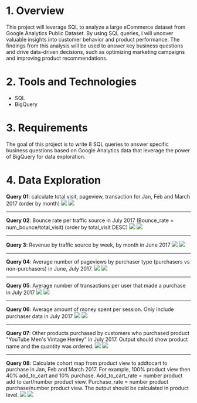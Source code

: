 # **1. Overview**
This project will leverage SQL to analyze a large eCommerce dataset from Google Analytics Public Dataset. By using SQL queries, I will uncover valuable insights into customer behavior and product performance. The findings from this analysis will be used to answer key business questions and drive data-driven decisions, such as optimizing marketing campaigns and improving product recommendations.

# **2. Tools and Technologies**
   - SQL
   - BigQuery

# **3. Requirements**
   The goal of this project is to write 8 SQL queries to answer specific business questions based on Google Analytics data that leverage the power of BigQuery for data exploration.

# **4. Data Exploration**
   
**Query 01**: calculate total visit, pageview, transaction for Jan, Feb and March 2017 (order by month)
<img src="https://i.imgur.com/MVVdmAU.png">
<img src="https://i.imgur.com/OPc2iY1.png">
***
**Query 02**: Bounce rate per traffic source in July 2017 (Bounce_rate = num_bounce/total_visit) (order by total_visit DESC)
<img src="https://i.imgur.com/upKJswi.png">
<img src="https://i.imgur.com/iG8X9KK.png">
***
**Query 3**: Revenue by traffic source by week, by month in June 2017
<img src="https://i.imgur.com/cOgkfU6.png">
<img src="https://i.imgur.com/1Z12yhA.png">
***
**Query 04**: Average number of pageviews by purchaser type (purchasers vs non-purchasers) in June, July 2017.
<img src="https://i.imgur.com/xr8JFCY.png">
<img src="https://i.imgur.com/3q5HLwJ.png">
***
**Query 05**: Average number of transactions per user that made a purchase in July 2017
<img src="https://i.imgur.com/A7ocsuQ.png">
<img src="https://i.imgur.com/nNlW9BE.png">
***
**Query 06**: Average amount of money spent per session. Only include purchaser data in July 2017
<img src="https://i.imgur.com/FpsOb0k.png">
<img src="https://i.imgur.com/BbzD6oV.png">
***
**Query 07**: Other products purchased by customers who purchased product "YouTube Men's Vintage Henley" in July 2017. Output should show product name and the quantity was ordered.
<img src="https://i.imgur.com/B9iyMLY.png">
<img src="https://i.imgur.com/2YQ34XE.png">
***
**Query 08**: Calculate cohort map from product view to addtocart to purchase in Jan, Feb and March 2017. For example, 100% product view then 40% add_to_cart and 10% purchase.
Add_to_cart_rate = number product  add to cart/number product view. Purchase_rate = number product purchase/number product view. The output should be calculated in product level.
<img src="https://i.imgur.com/LvwKKM0.png">
<img src="https://i.imgur.com/qeDbNOH.png">
